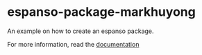 # espanso-package-markhuyong
An example on how to create an espanso package.

For more information, read the [documentation](https://espanso.org/docs/)
